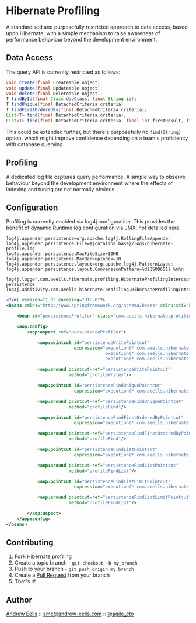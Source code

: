 Hibernate Profiling
===================

A standardised and purposefully restricted approach to data access, based upon Hibernate, with a simple mechanism to raise awareness of performance behaviour beyond the development environment.

Data Access
-----------
The query API is currently restricted as follows:

``` java
void create(final Createable object);
void update(final Updateable object);
void delete(final Deleteable object);
T findById(final Class daoClass, final String id);
T findUnique(final DetachedCriteria criteria);
T findFirstOrderedBy(final DetachedCriteria criteria);
List<T> find(final DetachedCriteria criteria);
List<T> find(final DetachedCriteria criteria, final int firstResult, final int maxResults);
```

This could be extended further, but there's purposefully no ``` find(String) ``` option, which might improve confidence depending on a team's proficiency with database querying.

Profiling
---------
A dedicated log file captures query performance. A simple way to observe behaviour beyond the development environment where the effects of indexing and tuning are not normally obvious.

Configuration
-------------
Profiling is currently enabled via log4j configuration. This provides the benefit of dynamic Runtime log configuration via JMX, not detailed here.

```properties
log4j.appender.persistence=org.apache.log4j.RollingFileAppender
log4j.appender.persistence.File=${catalina.base}/logs/hibernate-profile.log
log4j.appender.persistence.MaxFileSize=10MB
log4j.appender.persistence.MaxBackupIndex=10
log4j.appender.persistence.layout=org.apache.log4j.PatternLayout
log4j.appender.persistence.layout.ConversionPattern=%d{ISO8601} %m%n

log4j.logger.com.aeells.hibernate.profiling.HibernateProfilingInterceptor=TRACE, persistence
log4j.additivity.com.aeells.hibernate.profiling.HibernateProfilingInterceptor=false
```

``` xml
<?xml version="1.0" encoding="UTF-8"?>
<beans xmlns="http://www.springframework.org/schema/beans" xmlns:xsi="http://www.w3.org/2001/XMLSchema-instance" xmlns:aop="http://www.springframework.org/schema/aop" xsi:schemaLocation="http://www.springframework.org/schema/beans http://www.springframework.org/schema/beans/spring-beans-3.0.xsd http://www.springframework.org/schema/aop http://www.springframework.org/schema/aop/spring-aop-2.0.xsd">

    <bean id="persistenceProfiler" class="com.aeells.hibernate.profiling.HibernateProfilingInterceptor"/>

    <aop:config>
        <aop:aspect ref="persistenceProfiler">

            <aop:pointcut id="persistenceWritePointcut"
                          expression="execution(* com.aeells.hibernate.service.HibernateServiceImpl.create(com.aeells.hibernate.Createable)) and args (model) ||
                                      execution(* com.aeells.hibernate.service.HibernateServiceImpl.update(com.aeells.hibernate.Updateable)) and args (model) ||
                                      execution(* com.aeells.hibernate.service.HibernateServiceImpl.delete(com.aeells.hibernate.Deleteable)) and args (model)"/>

            <aop:around pointcut-ref="persistenceWritePointcut"
                        method="profileWrites"/>

            <aop:pointcut id="persistenceFindUniquePointcut"
                          expression="execution(* com.aeells.hibernate.service.HibernateServiceImpl.findUnique(org.hibernate.criterion.DetachedCriteria))"/>

            <aop:around pointcut-ref="persistenceFindUniquePointcut"
                        method="profileFind"/>

            <aop:pointcut id="persistenceFindFirstOrderedByPointcut"
                          expression="execution(* com.aeells.hibernate.service.HibernateServiceImpl.findFirstOrderedBy(org.hibernate.criterion.DetachedCriteria))"/>

            <aop:around pointcut-ref="persistenceFindFirstOrderedByPointcut"
                        method="profileFind"/>

            <aop:pointcut id="persistenceFindListPointcut"
                          expression="execution(* com.aeells.hibernate.service.HibernateServiceImpl.find(org.hibernate.criterion.DetachedCriteria))"/>

            <aop:around pointcut-ref="persistenceFindListPointcut"
                        method="profileFindList"/>

            <aop:pointcut id="persistenceFindListLimitPointcut"
                          expression="execution(* com.aeells.hibernate.service.HibernateServiceImpl.find(org.hibernate.criterion.DetachedCriteria, int, int))"/>

            <aop:around pointcut-ref="persistenceFindListLimitPointcut"
                        method="profileFindList"/>

        </aop:aspect>
    </aop:config>
</beans>
```

Contributing
------------
1. [Fork][0] Hibernate profiling
2. Create a topic branch - `git checkout -b my_branch`
3. Push to your branch - `git push origin my_branch`
4. Create a [Pull Request][1] from your branch
5. That's it!

Author
------
[Andrew Eells][2] :: ame@andrew-eells.com :: [@agile_cto][3]

[0]: http://help.github.com/forking/
[1]: http://help.github.com/pull-requests/
[2]: http://www.andrew-eells.com
[3]: https://twitter.com/#!/agile_cto

